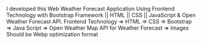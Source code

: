 I developed this Web Weather Forecast Application Using Frontend Technology with Bootstrap Framework || HTML || CSS || JavaScript & Open Weather Forecast API.
Frontend Technology
=> HTML
=> CSS
=> Bootstrap
=> Java Script
=> Open Weather Map API for Weather Forecast
=> Images Should be Webp optimization format 
